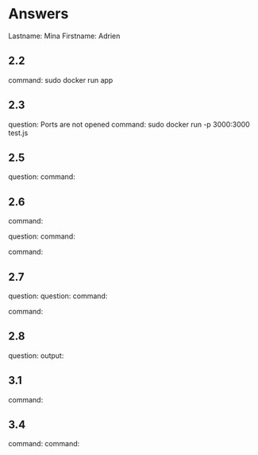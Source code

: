 # Answers
Lastname: Mina
Firstname: Adrien

## 2.2
command: sudo docker run app

## 2.3
question: Ports are not opened
command: sudo docker run -p 3000:3000 test.js

## 2.5
question:
command:

## 2.6
command:

question:
command:

command:

## 2.7
question:
question:
command:

command:

## 2.8
question:
output:

## 3.1
command:

## 3.4
command:
command:
